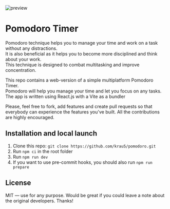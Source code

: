 ![preview](https://user-images.githubusercontent.com/52201020/205913761-216dc079-90fe-420d-8544-dd3badaefce4.png)

# Pomodoro Timer

Pomodoro technique helps you to manage your time and work on a task without any distractions. <br />
It is also beneficial as it helps you to become more disciplined and think about your work. <br />
This technique is designed to combat multitasking and improve concentration.

This repo contains a web-version of a simple multiplatform Pomodoro Timer. <br />
Pomodoro will help you manage your time and let you focus on any tasks. <br />
The app is written using React.js with a Vite as a bundler

Please, feel free to fork, add features and create pull requests so that everybody can experience the features you've built.
All the contributions are highly encouraged.

## Installation and local launch

1. Clone this repo: `git clone https://github.com/krau5/pomodoro.git`
2. Run `npm ci` in the root folder
3. Run `npm run dev`
4. If you want to use pre-commit hooks, you should also run `npm run prepare`

## License

MIT — use for any purpose. Would be great if you could leave a note about the original developers. Thanks!
